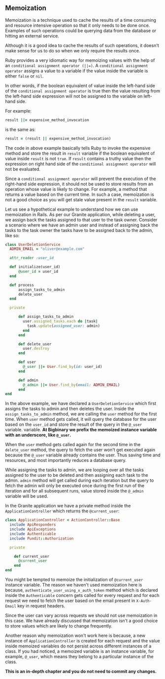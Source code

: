 ## Memoization

Memoization is a technique used to cache the results of a time consuming and
resource intensive operation so that it only needs to be done once. Examples of
such operations could be querying data from the database or hitting an external
service.

Although it is a good idea to cache the results of such operations, it doesn't
make sense for us to do so when we only require the results once.

Ruby provides a very idiomatic way for memoizing values with the help of an
`conditional assignment operator (||=)`. A `conditional assignment operator`
assigns a value to a variable if the value inside the variable is either `false`
or `nil`.

In other words, if the boolean equivalent of value inside the left-hand side of
the `conditional assignment operator` is true then the value resulting from the
left-hand side expression will not be assigned to the variable on left-hand
side.

For example:

```ruby
result ||= expensive_method_invocation
```

is the same as:

```ruby
result = (result || expensive_method_invocation)
```

The code in above example basically tells Ruby to invoke the expensive method
and store the result in `result` variable if the boolean equivalent of value
inside `result` is not `true`. If `result` contains a truthy value then the
expression on right hand side of the `conditional assignment operator` will not
be evaluated.

Since a `conditional assignment operator` will prevent the execution of the
right-hand side expression, it should not be used to store results from an
operation whose value is likely to change. For example, a method that returns a
value based on the current time. In such a case, memoization is not a good
choice as you will get stale value present in the `result` variable.

Let us see a hypothetical example to understand how we can use memoization in
Rails. As per our Granite application, while deleting a user, we assign back the
tasks assigned to that user to the task owner. Consider a scenario where we have
an admin user and instead of assigning back the tasks to the task owner the
tasks have to be assigned back to the admin, like so:

```ruby
class UserDeletionService
  ADMIN_EMAIL = "oliver@example.com"

  attr_reader :user_id

  def initialize(user_id)
	  @user_id = user_id
  end

  def process
	  assign_tasks_to_admin
	  delete_user
  end

  private

	  def assign_tasks_to_admin
	    user.assigned_tasks.each do |task|
	      task.update(assigned_user: admin)
	    end
	  end

	  def delete_user
	    user.destroy
	  end

	  def user
	    @_user ||= User.find_by(id: user_id)
	  end

	  def admin
	    @_admin ||= User.find_by(email: ADMIN_EMAIL)
	  end
end
```

In the above example, we have declared a `UserDeletionService` which first
assigns the tasks to admin and then deletes the user. Inside the
`assign_tasks_to_admin` method, we are calling the `user` method for the first
time. When `user` method gets called, it will query the database for the user
based on the `user_id` and store the result of the query in the `@_user`
variable. variable. **At Bigbinary we prefix the memoized instance variable with
an underscore, like `@_user`.**

When the `user` method gets called again for the second time in the
`delete_user` method, the query to fetch the user won't get executed again
because the `@_user` variable already contains the user. Thus saving time and
resources, and most importantly reduces a database query.

While assigning the tasks to admin, we are looping over all the tasks assigned
to the user to be deleted and then assigning each task to the admin. `admin`
method will get called during each iteration but the query to fetch the admin
will only be executed once during the first run of the iteration and for all
subsequent runs, value stored inside the `@_admin` variable will be used.

In the Granite application we have a private method inside the
`ApplicationController` which returns the `@current_user`:

```ruby
class ApplicationController < ActionController::Base
  include ApiResponders
  include ApiExceptions
  include Authenticable
  include Pundit::Authorization

  private

    def current_user
      @current_user
    end
end
```

You might be tempted to memoize the initialization of `@current_user` instance
variable. The reason we haven't used memoization here is because,
`authenticate_user_using_x_auth_token` method which is declared inside the
`Authenticable` concern gets called for every request and for each request we
need to fetch the user based on the email present in `X-Auth-Email` key in
request headers.

Since the user can vary across requests we should not use memoization in this
case. We have already discussed that memoization isn't a good choice to store
values which are likely to change frequently.

Another reason why memoization won't work here is because, a new instance of
`ApplicationController` is created for each request and the value inside
memoized variables do not persist across different instances of a class. If you
had noticed, a memoized variable is an instance variable, for example, `@_user`,
which means they belong to a particular instance of the class.

**This is an in-depth chapter and you do not need to commit any changes.**
